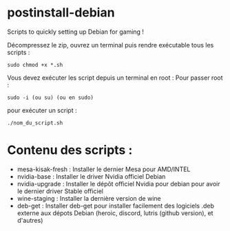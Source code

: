 # postinstall-debian

Scripts to quickly setting up Debian for gaming !




Décompressez le zip, ouvrez un terminal puis rendre exécutable tous les scripts :

    sudo chmod +x *.sh
  
Vous devez exécuter les script depuis un terminal en root :
Pour passer root : 

    sudo -i (ou su) (ou en sudo)

pour exécuter un script :

    ./nom_du_script.sh

# Contenu des scripts :

- mesa-kisak-fresh : Installer le dernier Mesa pour AMD/INTEL
- nvidia-base : Installer le driver Nvidia officiel Debian
- nvidia-upgrade : Installer le dépôt officiel Nvidia pour debian pour avoir le dernier driver Stable officiel
- wine-staging : Installer la dernière version de wine
- deb-get : Installer deb-get pour installer facilement des logiciels .deb externe aux dépots Debian (heroic, discord, lutris (github version), et d'autres)
